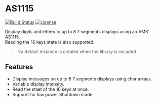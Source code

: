 # AS1115
[![Build Status](https://travis-ci.org/blemasle/arduino-as1115.svg?branch=master)](https://travis-ci.org/blemasle/arduino-as1115)
[![License](https://img.shields.io/badge/license-MIT%20License-blue.svg)](http://doge.mit-license.org)

Display digits and letters to up to 8 7 segments displays using an AMS' [AS1115](https://ams.com/AS1115).  
Reading the 16 keys state is also supported.

> No default instance is created when the library is included

## Features
 * Display messages on up to 8 7 segments displays using char arrays.
 * Variable display intensity.
 * Read the staet of the 16 keys at once.
 * Support for low power Shutdown mode
